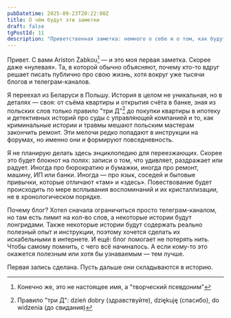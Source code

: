 ```yaml
---
pubDatetime: 2025-09-23T20:22:00Z
title: О чём будут эти заметки
draft: false
tgPostId: 11
description: "Приветственная заметка: немного о себе и о том, как будут устроены будущие записи."
---
```


Привет. С вами Ariston Żabkou[^1] — и это моя первая заметка.
Скорее даже «нулевая». Та, в которой обычно объясняют, почему кто-то вдруг решает писать публично про свою жизнь, хотя вокруг уже тысячи блогов и телеграм-каналов.

Я переехал из Беларуси в Польшу. История в целом не уникальная, но в деталях — своя: от съёма квартиры и открытия счёта в банке, зная из польских слов только правило "три Д"[^2] до покупки квартиры в ипотеку и детективных историй про суды с управляющей компанией и то, как криминальные истории и травмы мешают польским мастерам закончить ремонт. Эти мелочи редко попадают в инструкции на форумах, но именно они и формируют повседневность.

Я не планирую делать здесь энциклопедию для переезжающих. Скорее это будет блокнот на полях: записи о том, что удивляет, раздражает или радует. Иногда про бюрократию и бумажки, иногда про ремонт, машину, ИП или банки. Иногда — про язык, соседей и бытовые привычки, которые отличают «там» и «здесь». Повествование будет происходить по мере всплывания воспоминаний и их кристаллизации, не в хронологическом порядке.

Почему блог? Хотел сначала ограничиться просто телеграм-каналом, но там есть лимит на кол-во слов, а некоторые истории будут лонгридами. Также некоторые истории будут содержать реально полезный опыт и инструкции, поэтому хочется сделать их искабельными в интернете. И ещё: блог помогает не потерять нить. Чтобы самому помнить, с чего всё начиналось. А если кому-то это окажется полезным или хотя бы узнаваемым — тем лучше.

Первая запись сделана. Пусть дальше они складываются в историю.

[^1]: Конечно же, это не настоящее имя, а "творческий псевдоним"
[^2]: Правило "три Д": dzień dobry (здравствуйте), dziękuję (спасибо), do widzenia (до свидания)
